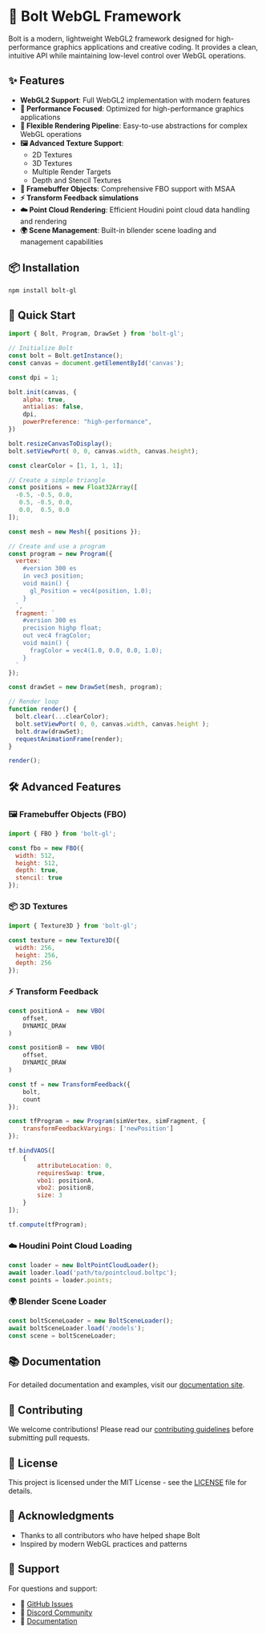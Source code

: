 # 🚀 Bolt WebGL Framework

Bolt is a modern, lightweight WebGL2 framework designed for high-performance graphics applications and creative coding. It provides a clean, intuitive API while maintaining low-level control over WebGL operations.

## ✨ Features

- **WebGL2 Support**: Full WebGL2 implementation with modern features
- **🏃 Performance Focused**: Optimized for high-performance graphics applications
- **🎨 Flexible Rendering Pipeline**: Easy-to-use abstractions for complex WebGL operations
- **🖼️ Advanced Texture Support**: 
  - 2D Textures
  - 3D Textures
  - Multiple Render Targets
  - Depth and Stencil Textures
- **🎯 Framebuffer Objects**: Comprehensive FBO support with MSAA
- **⚡ Transform Feedback simulations**
- **☁️ Point Cloud Rendering**: Efficient Houdini point cloud data handling and rendering
- **🌍 Scene Management**: Built-in bllender scene loading and management capabilities

## 📦 Installation

```bash
npm install bolt-gl
```

## 🚦 Quick Start

```javascript
import { Bolt, Program, DrawSet } from 'bolt-gl';

// Initialize Bolt
const bolt = Bolt.getInstance();
const canvas = document.getElementById('canvas');

const dpi = 1;

bolt.init(canvas, {
    alpha: true,
    antialias: false,
    dpi,
    powerPreference: "high-performance",
})

bolt.resizeCanvasToDisplay();
bolt.setViewPort( 0, 0, canvas.width, canvas.height);

const clearColor = [1, 1, 1, 1];

// Create a simple triangle
const positions = new Float32Array([
  -0.5, -0.5, 0.0,
   0.5, -0.5, 0.0,
   0.0,  0.5, 0.0
]);

const mesh = new Mesh({ positions });

// Create and use a program
const program = new Program({
  vertex: `
    #version 300 es
    in vec3 position;
    void main() {
      gl_Position = vec4(position, 1.0);
    }
  `,
  fragment: `
    #version 300 es
    precision highp float;
    out vec4 fragColor;
    void main() {
      fragColor = vec4(1.0, 0.0, 0.0, 1.0);
    }
  `
});

const drawSet = new DrawSet(mesh, program);

// Render loop
function render() {
  bolt.clear(...clearColor);
  bolt.setViewPort( 0, 0, canvas.width, canvas.height );
  bolt.draw(drawSet);
  requestAnimationFrame(render);
}

render();
```

## 🛠️ Advanced Features

### 🖼️ Framebuffer Objects (FBO)

```javascript
import { FBO } from 'bolt-gl';

const fbo = new FBO({
  width: 512,
  height: 512,
  depth: true,
  stencil: true
});
```

### 📦 3D Textures

```javascript
import { Texture3D } from 'bolt-gl';

const texture = new Texture3D({
  width: 256,
  height: 256,
  depth: 256
});
```

### ⚡ Transform Feedback

```javascript
const positionA =  new VBO(
    offset,
    DYNAMIC_DRAW
)

const positionB =  new VBO(
    offset,
    DYNAMIC_DRAW
)

const tf = new TransformFeedback({
    bolt,
    count
});

const tfProgram = new Program(simVertex, simFragment, {
    transformFeedbackVaryings: ['newPosition']
});

tf.bindVAOS([
    {
        attributeLocation: 0,
        requiresSwap: true,
        vbo1: positionA,
        vbo2: positionB,
        size: 3
    }
]);

tf.compute(tfProgram);
```

### ☁️ Houdini Point Cloud Loading

```javascript
const loader = new BoltPointCloudLoader();
await loader.load('path/to/pointcloud.boltpc');
const points = loader.points;
```

### 🌍 Blender Scene Loader

```javascript
const boltSceneLoader = new BoltSceneLoader();
await boltSceneLoader.load('/models');
const scene = boltSceneLoader;
```

## 📚 Documentation

For detailed documentation and examples, visit our [documentation site](link-to-docs).

## 🤝 Contributing

We welcome contributions! Please read our [contributing guidelines](link-to-contributing) before submitting pull requests.

## 📄 License

This project is licensed under the MIT License - see the [LICENSE](LICENSE) file for details.

## 🙏 Acknowledgments

- Thanks to all contributors who have helped shape Bolt
- Inspired by modern WebGL practices and patterns

## 💬 Support

For questions and support:
- 🐛 [GitHub Issues](link-to-issues)
- 💭 [Discord Community](link-to-discord)
- 📖 [Documentation](link-to-docs)

<!--[![NPM version][npm-image]][npm-url]
[![Actions Status][ci-image]][ci-url]
[![PR Welcome][npm-downloads-image]][npm-downloads-url]-->

